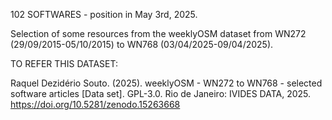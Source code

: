 102 SOFTWARES - position in May 3rd, 2025.

Selection of some resources from the weeklyOSM dataset from WN272 (29/09/2015-05/10/2015) to WN768 (03/04/2025-09/04/2025).

TO REFER THIS DATASET:

Raquel Dezidério Souto. (2025). weeklyOSM - WN272 to WN768 - selected software articles [Data set]. GPL-3.0. Rio de Janeiro: IVIDES DATA, 2025. https://doi.org/10.5281/zenodo.15263668
